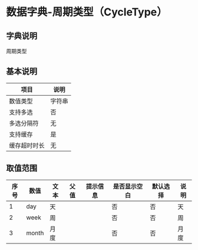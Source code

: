 # 数据字典-周期类型（CycleType）
## 字典说明
周期类型

## 基本说明
| 项目 | 说明 |
| -- | -- |
| 数值类型 | 字符串 |
| 支持多选 | 否 |
| 多选分隔符 | 无 |
| 支持缓存 | 是 |
| 缓存超时时长 | 无 |

## 取值范围
| 序号 | 数值 | 文本 | 父值 | 提示信息 | 是否显示空白 | 默认选择 | 说明 |
| -- | -- | -- | -- | -- | -- | -- | -- |
| 1 | day | 天 |  |  | 否 | 否 | 天 |
| 2 | week | 周 |  |  | 否 | 否 | 周 |
| 3 | month | 月度 |  |  | 否 | 否 | 月度 |

